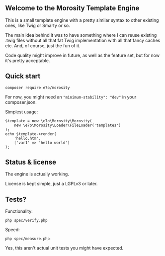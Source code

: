 ## Welcome to the Morosity Template Engine ##

This is a small template engine with a pretty similar syntax
to other existing ones, like Twig or Smarty or so.

The main idea behind it was to have something where I can reuse
existing .twig files without all that fat Twig implementation with
all that fancy caches etc. And, of course, just the fun of it.

Code quality might improve in future, as well as the feature set,
but for now it's pretty acceptable.

## Quick start ##

```
composer require e7o/morosity
```

For now, you might need an `"minimum-stability": "dev"` in your composer.json.

Simplest usage:

```
$template = new \e7o\Morosity\Morosity(
	new \e7o\Morosity\Loader\FileLoader('templates')
);
echo $template->render(
	'hello.htm',
	['var1' => 'hello world']
);
```

## Status & license ##

The engine is actually working.

License is kept simple, just a LGPLv3 or later.

## Tests? ##

Functionality:

```
php spec/verify.php
```

Speed:

```
php spec/measure.php
```

Yes, this aren't actual unit tests you might have expected.

